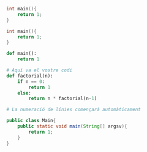 ```c title:NomFitxer.py ln:true
int main(){
	return 1;
}
```

```cpp
int main(){
	return 1;
}
```

```python
def main():
	return 1

```

```python title:NomFitxer.py ln:true
# Aquí va el vostre codi
def factorial(n):
    if n == 0:
        return 1
    else:
        return n * factorial(n-1)

# La numeració de línies començarà automàticament
```

```java
public class Main{
	public static void main(String[] argsv){
		return 1;
	}
}
```

